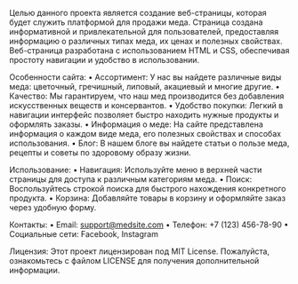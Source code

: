 Целью данного проекта является создание веб-страницы, которая будет служить платформой для продажи меда. Страница создана информативной и привлекательной для пользователей, предоставляя информацию о различных типах меда, их ценах и полезных свойствах. Веб-страница разработана с использованием HTML и CSS, обеспечивая простоту навигации и удобство в использовании.

Особенности сайта:
• Ассортимент: У нас вы найдете различные виды меда: цветочный, гречишный, липовый, акациевый и многие другие.
• Качество: Мы гарантируем, что наш мед производится без добавления искусственных веществ и консервантов.
• Удобство покупки: Легкий в навигации интерфейс позволяет быстро находить нужные продукты и оформлять заказы.
• Информация о меде: На сайте представлена информация о каждом виде меда, его полезных свойствах и способах использования.
• Блог: В нашем блоге вы найдете статьи о пользе меда, рецепты и советы по здоровому образу жизни.

Использование:
• Навигация: Используйте меню в верхней части страницы для доступа к различным категориям меда.
• Поиск: Воспользуйтесь строкой поиска для быстрого нахождения конкретного продукта.
• Корзина: Добавляйте товары в корзину и оформляйте заказ через удобную форму.

Контакты:
• Email: support@medsite.com
• Телефон: +7 (123) 456-78-90
• Социальные сети: Facebook, Instagram

Лицензия:
Этот проект лицензирован под MIT License. Пожалуйста, ознакомьтесь с файлом LICENSE для получения дополнительной информации.
